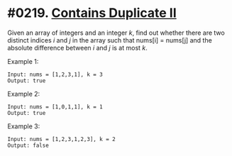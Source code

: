 # #0219. [Contains Duplicate II](https://leetcode.com/problems/contains-duplicate-ii/description/) 

Given an array of integers and an integer _k_, find out whether there are two distinct indices _i_ and _j_ in the array such that nums[i] = nums[j] and the absolute difference between _i_ and _j_ is at most _k_.

Example 1:
    
    Input: nums = [1,2,3,1], k = 3
    Output: true
    

Example 2:
    
    Input: nums = [1,0,1,1], k = 1
    Output: true
    

Example 3:
     
    Input: nums = [1,2,3,1,2,3], k = 2
    Output: false